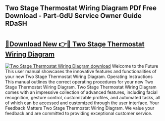 ## Two Stage Thermostat Wiring Diagram PDf Free Download - Part-GdU Service Owner Guide RDaSH

# <h2><a href="http://dfru92.blite.top/?on=Two+Stage+Thermostat+Wiring+Diagram">🔗Download New 👉🔴 Two Stage Thermostat Wiring Diagram</a></h2>

[![Two Stage Thermostat Wiring Diagram download](https://i.imgur.com/lujVjoI.png)](http://dfru92.blite.top/?on=Two+Stage+Thermostat+Wiring+Diagram)
Welcome to the Future This user manual showcases the innovative features and functionalities of your new Two Stage Thermostat Wiring Diagram. Operating Instructions This manual outlines the correct operating procedures for your new Two Stage Thermostat Wiring Diagram. Two Stage Thermostat Wiring Diagram comes with an impressive collection of advanced features, including facial recognition, gesture control, customizable profiles, and automated tasks, all of which can be accessed and customized through the user interface. Your Feedback Matters Two Stage Thermostat Wiring Diagram. We value your feedback and are committed to providing exceptional customer service.
